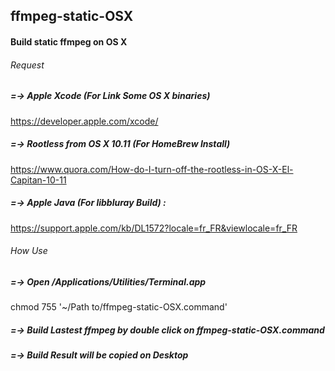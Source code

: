 ## ffmpeg-static-OSX
#### Build static ffmpeg on OS X


###### Request 

##### =-> Apple Xcode (For Link Some OS X binaries)
https://developer.apple.com/xcode/

##### =-> Rootless from OS X 10.11 (For HomeBrew Install)
https://www.quora.com/How-do-I-turn-off-the-rootless-in-OS-X-El-Capitan-10-11

##### =-> Apple Java (For libbluray Build) :
https://support.apple.com/kb/DL1572?locale=fr_FR&viewlocale=fr_FR


###### How Use

##### =-> Open /Applications/Utilities/Terminal.app
chmod 755 '~/Path to/ffmpeg-static-OSX.command'

##### =-> Build Lastest ffmpeg by double click on ffmpeg-static-OSX.command

##### =-> Build Result will be copied on Desktop
